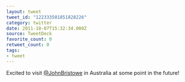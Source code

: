 ```yaml
---
layout: tweet
tweet_id: "122333501851828226"
category: twitter
date: 2011-10-07T15:32:34.000Z
source: TweetDeck
favorite_count: 0
retweet_count: 0
tags:
- tweet
---
```


Excited to visit [@JohnBristowe](https://twitter.com/@JohnBristowe) in Australia at some point in the future!
